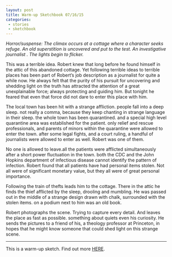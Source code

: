 ```yaml
---
layout: post
title: Warm-up Sketchbook 07/16/15
categories:
 - stories
 - sketchbook
---
```


*Horror/suspense: The climax occurs at a cottage where a character seeks refuge. An old superstition is uncovered and put to the test. An investigative journalist . The lights begin to flicker.*

This was a terrible idea. Robert knew that long before he found himself in the attic of this abandoned cottage. Yet following terrible ideas to terrible places has been part of Robert’s job description as a journalist for quite a while now. He always felt that the purity of his pursuit for uncovering and shedding light on the truth has attracted the attention of a great unexplainable force; always protecting and guiding him. But tonight he feared that even that force did not dare to enter this place with him.

<!--more-->

The local town has been hit with a strange affliction. people fall into a deep sleep. not really a comma, because they keep chanting in strange language in their sleep. the whole town has been quarantined. and a special high level quarantine area was established for the patient. only relief and rescue professionals, and parents of minors within the quarantine were allowed to enter the town. after some legal fights, and a court ruling, a handful of journalists were allowed to enter as well. Robert was one of them.

No one is allowed to leave.all the patients were afflicted simultaneously after a short power fluctuation in the town. both the CDC and the John Hopkins department of infectious disease cannot identify the pattern of infection.
Robert found that all patients have had personal items stolen. Not all were of significant monetary value, but they all were of great personal importance.

Following the train of thefts leads him to the cottage. There in the attic he finds the thief afflicted by the sleep, drooling and mumbling. He was passed out in the middle of a strange design drawn with chalk, surrounded with the stolen items. on a podium next to him was an old book.

Robert photographs the scene. Trying to capture every detail. And leaves the place as fast as possible. something about quiets even his curiosity. He sends the pictures to a friend of his, a theology professor at Princeton, in hopes that he might know someone that could shed light on this strange scene.


***

This is a warm-up sketch. Find out more <a href="/07-12-2015/sketchbook/">HERE</a>.